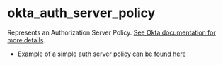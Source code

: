 # okta_auth_server_policy

Represents an Authorization Server Policy. [See Okta documentation for more details](https://developer.okta.com/docs/api/resources/authorization-servers#policy-object).

- Example of a simple auth server policy [can be found here](./basic.tf)
